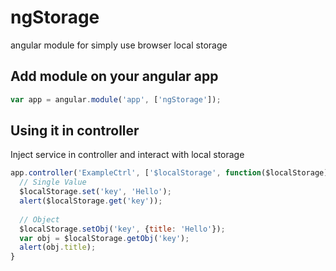 # ngStorage
angular module for simply use browser local storage 

## Add module on your angular app
```javascript
var app = angular.module('app', ['ngStorage']);
```

## Using it in controller
Inject service in controller and interact with local storage

```javascript
app.controller('ExampleCtrl', ['$localStorage', function($localStorage){
  // Single Value
  $localStorage.set('key', 'Hello');
  alert($localStorage.get('key'));
  
  // Object
  $localStorage.setObj('key', {title: 'Hello'});
  var obj = $localStorage.getObj('key');
  alert(obj.title);
}
```
